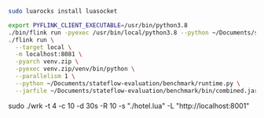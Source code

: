 ```bash
sudo luarocks install luasocket

export PYFLINK_CLIENT_EXECUTABLE=/usr/bin/python3.8
./bin/flink run -pyexec /usr/bin/local/python3.8 --python ~/Documents/stateflow-evaluation/benchmark/runtime.py --parallelism 4
./flink run \
  --target local \
  -m localhost:8081 \
  -pyarch venv.zip \
  -pyexec venv.zip/venv/bin/python \
  --parallelism 1 \
  --python ~/Documents/stateflow-evaluation/benchmark/runtime.py \
  --jarfile ~/Documents/stateflow-evaluation/benchmark/bin/combined.jar

```

sudo ./wrk -t 4 -c 10 -d 30s -R 10 -s "./hotel.lua" -L "http://localhost:8001"